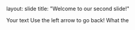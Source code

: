layout: slide
title: "Welcome to our second slide!"

Your text
Use the left arrow to go back!
What the
